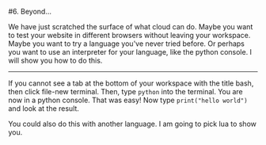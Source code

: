 #6. Beyond...



We have just scratched the surface of what cloud can do. Maybe you want to test your 
website in different browsers without leaving your workspace. Maybe you want to try
a language you've never tried before. Or perhaps you want to use an interpreter for
your language, like the python console. I will show you how to do this.

---

If you cannot see a tab at the bottom of your workspace with the title bash, then
click file-new terminal. Then, type `python` into the terminal. You are now in a 
python console. That was easy! Now type `print("hello world")` and look at the result.

You could also do this with another language. I am going to pick lua to show you.